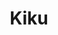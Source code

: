 ---
layout: place
title: "Kiku"
permalink: /new-york/staten-island/kiku.html
stateAbbr: NY
stateName: New York
cityName: Staten Island
seo:
  name: "Kiku"
  type: Restaurant
  links: null
description: "Looking for sushi in Staten Island, New York? Check out Kiku for a delightful Japanese dining experience. Enjoy a variety of sushi and other dishes in a welc..."
place_id: ChIJg73kXKtLwokRzEL-VwIHpk0
photos:
  - name: >-
      places/ChIJg73kXKtLwokRzEL-VwIHpk0/photos/AeeoHcJNbZxbhaHRrUH0tst3P7MisjqatNKAKlPT0PD1mMgFLB512rULjFFxR52LgviLN160fUqt9NXWZDTP0CWoKysng6BbOpcGFs8gzRPPhyUHds24jX3kLV8WKdnQnp8HzcWN6zWJAv6kpnbtHl8hRZ4snvd0qLubGufQrGNUl3dW9Nw1BXbHDJ1eG1SJMWAyu80LYexciklTAGSSZqQ5eOaFzbSf2AV4vjLCHA52P3-o5jZ0w3iG1EbVhgLeeeBIJkW6LIy3Cc4KWCxN4JOHVZtBvpueubQLc7cFtdCsENE7-_atBRa8Vr7mP658rgpyJFJ9ZyoXgGNNFr8nJuDPJ_DjeP4ZPnHE0It03TZFjhGRv6RTtJEp9TQNU_cPhf2B25qQTZE7PF6v9mzDmcdaHBuLQ6Kr6o0eUiH0qHRfo8CMUm-S
    widthPx: 1920
    heightPx: 1080
    authorAttributions:
      - displayName: Nick Goldberg
        uri: https://maps.google.com/maps/contrib/115199896745198442896
        photoUri: >-
          https://lh3.googleusercontent.com/a/ACg8ocKNIoziek6NLfu-pUBLkkCt8KUVrxDUsgoZnqMuYnUxmj1Qlg=s100-p-k-no-mo
    flagContentUri: >-
      https://www.google.com/local/imagery/report/?cb_client=maps_api_places.places_api&image_key=!1e10!2sCIHM0ogKEICAgID49ov45gE&hl=en-US
    googleMapsUri: >-
      https://www.google.com/maps/place//data=!3m4!1e2!3m2!1sCIHM0ogKEICAgID49ov45gE!2e10!4m2!3m1!1s0x89c24bab5ce4bd83:0x4da6070257fe42cc
  - name: >-
      places/ChIJg73kXKtLwokRzEL-VwIHpk0/photos/AeeoHcLjcQKn7tcrvGCks16aZMtHbZuQhult4o3DIyVXXjJ3UgBXGqd2GL16xOzr5U0XhMlOMHY_aF-d7qpv33vc89NhY2hdVYleIdlPOoAeXoJk1B25xJo2_PgJSIgVl_WOe0vNPlhX707ns4YBMikU3-3lAU36BoiPYLVCExD9eubPAXRfry_kjLoIsWB4bHkqDh_2ts-cUkZe3Jh8FY6LkXl2YC2rf9R5mxmQ4L2usod2jM317n8hNZGv24wtP0vwHKWdmjXBgamZDqfim2YaAgYxV5t1wVjov-W1q6wOKQtm0eGA4oPD5uqHdZ-10n2QUgrKKNSMiSRW1fMkhTm5TTwjdHXygRB5-W5NTrpMYAWVQ-41URx2JbOBRA-Z95xOizcskJANu0tQmdhyHqHGAaic9MGq03j1AUOjeYX85dLUDA
    widthPx: 3024
    heightPx: 2848
    authorAttributions:
      - displayName: ILIA. G.
        uri: https://maps.google.com/maps/contrib/106860435863344298047
        photoUri: >-
          https://lh3.googleusercontent.com/a-/ALV-UjXdD1Bk7Vkj7_DSCcQA8xr3lnSMb0J1sGa33-iTXFF7LNThM96H-Q=s100-p-k-no-mo
    flagContentUri: >-
      https://www.google.com/local/imagery/report/?cb_client=maps_api_places.places_api&image_key=!1e10!2sCIHM0ogKEICAgID4jcD7FA&hl=en-US
    googleMapsUri: >-
      https://www.google.com/maps/place//data=!3m4!1e2!3m2!1sCIHM0ogKEICAgID4jcD7FA!2e10!4m2!3m1!1s0x89c24bab5ce4bd83:0x4da6070257fe42cc
  - name: >-
      places/ChIJg73kXKtLwokRzEL-VwIHpk0/photos/AeeoHcJkhvFo5z5cqKCBXrJUEqZBMxMSpEca3O_bGktOIoFqIv0PehoEeAXFpT5JFuMkcmelRaRW4_xjrs9trTydRaRkaaioZZoWNHzanhg-ohny2aAWDfuko0h5UTmBBv1myeLFXPor8-55Aw29wS4eEXtYTEJyP-l390EgTbtYGGMGTkGeHOYNYC5Hrjwpe6Qx4qA_yMXuz2gnsXzC6Uut0BRGgWwtCwZzyorWzPd4fd94mLwqKAyGvqsK1imUypmviT6PPa-lffZc1TQhPTaLtFV-aQZ37oN9chggqIr1nAJ9pnO8T-t8rD6DJfEDU3Ahx-ej4cftQlhKCMbkuWZGtLniytJmuhdrTBt2ZA5ZhFJQ0-N7XSU3MTlZsUJtv3FqnI2f9MsknOTSbP7RLdfEtP-UVo9RzF8d26f4LDVIuudss_VS
    widthPx: 4032
    heightPx: 2268
    authorAttributions:
      - displayName: Alina g
        uri: https://maps.google.com/maps/contrib/106510034239312421731
        photoUri: >-
          https://lh3.googleusercontent.com/a/ACg8ocLjSxk9XbsN4mArMv-QFcbnxMQRP1t63I0NFTpjNty6c0WcrQ=s100-p-k-no-mo
    flagContentUri: >-
      https://www.google.com/local/imagery/report/?cb_client=maps_api_places.places_api&image_key=!1e10!2sCIHM0ogKEICAgMDwl-vJ2wE&hl=en-US
    googleMapsUri: >-
      https://www.google.com/maps/place//data=!3m4!1e2!3m2!1sCIHM0ogKEICAgMDwl-vJ2wE!2e10!4m2!3m1!1s0x89c24bab5ce4bd83:0x4da6070257fe42cc
  - name: >-
      places/ChIJg73kXKtLwokRzEL-VwIHpk0/photos/AeeoHcI4gwNETpyMEv95pZMPcwsDxMuIJdTjwBenlu8_P5HpbZZfI3oJ_LHP4QvlVh0VvQIL1DfDPu6kN9N_xbx0q6XK68jk5hQ1LZDODT2dBRJZauJGtXOaar2gSTjNh9J3K1WaXr_My4nJOHMbqrc53jrh-Vx1HUHH-uyQb-NeWxp2VV0L4oADJ4k7GxTkBTP5haP9eLHNe8c82RAQ97-waNrPiTBqjIboxFSH9KFXzTTOdUUyf0zhiQxpsYGcckjV-GF43j6AGDA-A_oUUR-hQr7p5VLh2JjET-7Pm6Mpxfj4b7NCkBfF6LwEjhKk2gYP-6alImstBiNiwWe8QanYSoGOzn38DuJdXAIK4IPDN6YipXfKGo7D6c-Iy8oS8XIvM3B6bSMYKhMPXrWpn8yGeET77gcYzBxjk5WB42HDsCEuE5I
    widthPx: 3000
    heightPx: 4000
    authorAttributions:
      - displayName: lily kushner
        uri: https://maps.google.com/maps/contrib/103902150388082735139
        photoUri: >-
          https://lh3.googleusercontent.com/a/ACg8ocLlqidExr82JzWoTzxquLkuOTmDvGSSN-kg4XrbIincdvd4_Yvf=s100-p-k-no-mo
    flagContentUri: >-
      https://www.google.com/local/imagery/report/?cb_client=maps_api_places.places_api&image_key=!1e10!2sCIHM0ogKEICAgICu3fD-wQE&hl=en-US
    googleMapsUri: >-
      https://www.google.com/maps/place//data=!3m4!1e2!3m2!1sCIHM0ogKEICAgICu3fD-wQE!2e10!4m2!3m1!1s0x89c24bab5ce4bd83:0x4da6070257fe42cc
  - name: >-
      places/ChIJg73kXKtLwokRzEL-VwIHpk0/photos/AeeoHcJKRADu8dybQH0IJf5RHLkOuZe7CFekGGrYNbf0xsavt8nW7UJI7QExO_CW9QkxsPX5SHNDEng-jUu0AXGrxdg47QftvwLdgRyFEJ3ZvfcXRDd-w9DKOt7JvbbF__UICJH_6KA0z2eMDHXaM6b5AztywoP4pmspFFp-b4D8CX5xESMHsWsMCZq5ncoOWpq-sVTPSvmV-L6-cUttG4wo4tDDqSTYXwGPYIT_ZkGBO7Cd68LzqkEqt6iQqVzX2Sxdm6reA2GXfxwIinGF0MsW7lYSNOWm78GdMtUIN8zQUayhvbMcWUDJctxUxEjedo3QQZ-p4rTqsYCmVE4xpQvHoNCbRJfM8YWFGvFi2MF_rlhQB1084ZTv9yYIw6MvQ7tLSaOTVVofpwaCqNj-pbVMCwBHmQ2TH1yiG9cF-w
    widthPx: 1024
    heightPx: 768
    authorAttributions:
      - displayName: Sanji D
        uri: https://maps.google.com/maps/contrib/108422670559127247070
        photoUri: >-
          https://lh3.googleusercontent.com/a/ACg8ocJmFlb3LyzmPbxggEIhLUexyYho9Ye8VrLWo6iGkb38gxtdaK5x=s100-p-k-no-mo
    flagContentUri: >-
      https://www.google.com/local/imagery/report/?cb_client=maps_api_places.places_api&image_key=!1e10!2sCIHM0ogKEICAgICy-7sE&hl=en-US
    googleMapsUri: >-
      https://www.google.com/maps/place//data=!3m4!1e2!3m2!1sCIHM0ogKEICAgICy-7sE!2e10!4m2!3m1!1s0x89c24bab5ce4bd83:0x4da6070257fe42cc
  - name: >-
      places/ChIJg73kXKtLwokRzEL-VwIHpk0/photos/AeeoHcIZvJVy6v5XNzySFUmhPTxBAzfiT7NflZZ2HnDuoarfxveeAHOJFOCKlCn4FPEIoX7qVaPdlah9zc7rDn0Irrf9NleCSYF7XDV6ChpvrFN1oRx_89BtJf0sYUxtkGyi7TDyASwaAJF07JTFcxPxO_pW1ojGLYJ0iwunxDFK7Y3qbR_b5PSpefkUPnaPGiRVzV_KAsvB5gE9MyGKvGh2W8CtzTqgpV833WHmeL4E_eYxvsqWsc6UFepwc0gsKyEQjAXeLFpR1Cqw_mrHb-KBm4Vrf_vVDn551t6DroXaho30672GFjTcQ3jJrxUegVM-K_Ut_gasMd8GVZjYWyQa6wNgKVtqKU2LeEtpnDkxmBhw3unw4nCgXmZ3ezenbCTPUcP24buWeYdPYMmjb2UxaxQhXVa-46RD72tN4djq-NQa-Qs
    widthPx: 4032
    heightPx: 3024
    authorAttributions:
      - displayName: Peter Jurado
        uri: https://maps.google.com/maps/contrib/112566576556840129940
        photoUri: >-
          https://lh3.googleusercontent.com/a-/ALV-UjXjNssvfPfp1w8rjnwa75WIDCGi89h-NvWb_kWoBQwpnWu8syhd-w=s100-p-k-no-mo
    flagContentUri: >-
      https://www.google.com/local/imagery/report/?cb_client=maps_api_places.places_api&image_key=!1e10!2sCIHM0ogKEICAgICGl8uT-QE&hl=en-US
    googleMapsUri: >-
      https://www.google.com/maps/place//data=!3m4!1e2!3m2!1sCIHM0ogKEICAgICGl8uT-QE!2e10!4m2!3m1!1s0x89c24bab5ce4bd83:0x4da6070257fe42cc
  - name: >-
      places/ChIJg73kXKtLwokRzEL-VwIHpk0/photos/AeeoHcJXyZaQ4zxWQVfF_qtv6aUpoKTx5JgI-F5JVhLQZ4fohcbJmLl6-eB__MyEHQMsc1qeXyv39bY0ioZdKd_aFWD1rUGMSXEBjQsp-KF_GDgeUcP9Rt2XTLWnEN4gK2A9jzMgAut_wyGdY-JLkZQqeSXNKSHaSSQmsId00Zboa92afYH4OdSWZ-inFAU1_OHZMkCZkzZA_qkXdd0F6tsVsHx2QduRYoQwW3XZ1cB1ILiKXauqX5nw2NBF0C8b1Zvc26pIZHAy0ebSS2BlcpFmfBbvW33DOMthFapqGJLTe-0snza7jVZwPgeBdqP9tOj5kma66NndEyXsCBgy8wq-XFrLGFWtjxoJo9GvUEZu0rA-HkjgQFRoS0EIJCSHh_aOflF1vvaBTD6hVwwHxIwXynnsIJfydOsF46mgWu7KzMMVjlx7
    widthPx: 4000
    heightPx: 2252
    authorAttributions:
      - displayName: Inga
        uri: https://maps.google.com/maps/contrib/109206151750389559051
        photoUri: >-
          https://lh3.googleusercontent.com/a-/ALV-UjWe7s8LrEqGgXF0b-xsE5Jd5WNVXn-GwqqgV7q9pgN7tXzxE4N1IA=s100-p-k-no-mo
    flagContentUri: >-
      https://www.google.com/local/imagery/report/?cb_client=maps_api_places.places_api&image_key=!1e10!2sCIHM0ogKEICAgIC97MOc4AE&hl=en-US
    googleMapsUri: >-
      https://www.google.com/maps/place//data=!3m4!1e2!3m2!1sCIHM0ogKEICAgIC97MOc4AE!2e10!4m2!3m1!1s0x89c24bab5ce4bd83:0x4da6070257fe42cc
  - name: >-
      places/ChIJg73kXKtLwokRzEL-VwIHpk0/photos/AeeoHcLaQvACYCRfSur6A4GaRmnLo9yj-JNMFptK8Pb4T4ENriacufP7F13GNeONAMOB81W5dvx7c9MJALdUOzW3HJJiR_ICibJYEWSuN61PfgTWEMljN1oexFMcSsDEyiiXygkH8_yThX1rCWS1ObTtPfqbnKIw6ue-m-qCvs-XcKh_2JRcNiHlYzrP19Txib0zUfsjx_fSz62WMB5IeVs9-meKgTyAM__LwQjyN5AY4eU0RuneuvNnqYe_NHfeoLhLvTvAXKjGWSH7hv6rqbkF-Dq00joOxLi-PRX-WX7SKe9K_n-Iz4DH7RsTWMoIu7l5pB9Sr2KwAMD0g5bsGwrdz2cfpkdZpD86c5UVoY6L6FGd_uouu0UQt7j_AxXY0JNpBw6_oQ-1qL4HwiEdg4_syQRRyT53bc0wMjxqRGmP0fdqn-ZZ
    widthPx: 3024
    heightPx: 4032
    authorAttributions:
      - displayName: P - coney
        uri: https://maps.google.com/maps/contrib/117138436292232365542
        photoUri: >-
          https://lh3.googleusercontent.com/a-/ALV-UjX7YbEe03--iixVOEx4ivbwCY4p1FPw3wU32tRF7URKj7XX0mY=s100-p-k-no-mo
    flagContentUri: >-
      https://www.google.com/local/imagery/report/?cb_client=maps_api_places.places_api&image_key=!1e10!2sCIHM0ogKEICAgIDRxsiy8wE&hl=en-US
    googleMapsUri: >-
      https://www.google.com/maps/place//data=!3m4!1e2!3m2!1sCIHM0ogKEICAgIDRxsiy8wE!2e10!4m2!3m1!1s0x89c24bab5ce4bd83:0x4da6070257fe42cc
  - name: >-
      places/ChIJg73kXKtLwokRzEL-VwIHpk0/photos/AeeoHcJZ42ur4gGdwBYaWEmdZ-czaslaM3j8yH3BSm5HQrPpxXUKGNysEVoCtLWwBmqKXyg475vKLw6MNn8RLhzMm1W3FZ6rrA2oI1rndVnjQDJpVQHnsu2PlE5YTlq6ODOa658CQZm6pxEaoOD8k_5ufUuLpT-9_JtzMUON3uJzD0ADsD0lwHlDp0A2rwIAKU1LA0Nzlx7mtYT0gG5MnNf44ZUkBz9dOCMVjVY2uyIsl7af6NLc2q3rLNHQDFbog9cPGNelMvkIFFlrVNYLMWTlDnM5RCk9tP_SdJ-wNHe1ApqhmQ5UzZcsmOGxqHvZB_VOMPOYdUUDbrGMhrX7MP_IP9BLt6Rvdd1nfdrE3q1_TL9hQ92yUBPLnCkgBhBoevkcjxRXz1opVj5Uwu_4gAGzXhbRDKxiJtb7X4rHFfqFUS3PcA
    widthPx: 1920
    heightPx: 1080
    authorAttributions:
      - displayName: Nick Goldberg
        uri: https://maps.google.com/maps/contrib/115199896745198442896
        photoUri: >-
          https://lh3.googleusercontent.com/a/ACg8ocKNIoziek6NLfu-pUBLkkCt8KUVrxDUsgoZnqMuYnUxmj1Qlg=s100-p-k-no-mo
    flagContentUri: >-
      https://www.google.com/local/imagery/report/?cb_client=maps_api_places.places_api&image_key=!1e10!2sCIHM0ogKEICAgID49ov4CQ&hl=en-US
    googleMapsUri: >-
      https://www.google.com/maps/place//data=!3m4!1e2!3m2!1sCIHM0ogKEICAgID49ov4CQ!2e10!4m2!3m1!1s0x89c24bab5ce4bd83:0x4da6070257fe42cc
  - name: >-
      places/ChIJg73kXKtLwokRzEL-VwIHpk0/photos/AeeoHcJ19XM8z3govsWxuHNm0rUQqp0EBAzlctiSOQVL1ZaAuKCu2BQXSVJyltRDpwMFDeuaDAS1H_uRFEFf9RzmBfgSaquZXnm8_5FtJkm7TM_nut0Ta9MaW79OfeDhiV4dzTncx27HGy_It5wb0LpwOIoCaMNg6CA77e52Kjpnl5HnHynigckgbEHEp9d9HISODWIFX5wEkeQP-o80VMyqu73bwfxuUpPSvZvffHw3DGSN5DcqsLAj2zAfU-3C6JBpQ4Bjj0bXatS6Ou3TbW-0OoLblCG9c-_ZIuadvYV5HZ_l_IafYX5LiT6PS6seuL9zaLPW0SgnhrQ4NrDlQT9waTosM2sxf3uJK0GPFEFbq7ISI2eY1WOZEeqBBDIPRjV-FJOfeRKupck-HVUAMK22vIpvVRW3Dya8L6-ajle1ilWC2r8
    widthPx: 1776
    heightPx: 999
    authorAttributions:
      - displayName: Blerim Cukovic
        uri: https://maps.google.com/maps/contrib/102465843438868584470
        photoUri: >-
          https://lh3.googleusercontent.com/a-/ALV-UjU8hs18ErCORyoFBeACUw89StBs008uIaag5TaWECZ9JZkNYUqx=s100-p-k-no-mo
    flagContentUri: >-
      https://www.google.com/local/imagery/report/?cb_client=maps_api_places.places_api&image_key=!1e10!2sCIHM0ogKEICAgIDEjcXsrwE&hl=en-US
    googleMapsUri: >-
      https://www.google.com/maps/place//data=!3m4!1e2!3m2!1sCIHM0ogKEICAgIDEjcXsrwE!2e10!4m2!3m1!1s0x89c24bab5ce4bd83:0x4da6070257fe42cc
address: 3838 Richmond Ave, Staten Island, NY 10312, USA
street: 3838 Richmond Ave
city: Staten Island
state: NY
zip: '10312'
country: USA
neighborhood: Arden Heights
latitude: '40.544347'
longitude: '-74.165731'
accessibility_options:
  wheelchairAccessibleEntrance: true
  wheelchairAccessibleRestroom: true
  wheelchairAccessibleSeating: true
business_status: OPERATIONAL
name: Kiku
google_maps_links:
  directionsUri: >-
    https://www.google.com/maps/dir//''/data=!4m7!4m6!1m1!4e2!1m2!1m1!1s0x89c24bab5ce4bd83:0x4da6070257fe42cc!3e0
  placeUri: https://maps.google.com/?cid=5595167293702030028
  writeAReviewUri: >-
    https://www.google.com/maps/place//data=!4m3!3m2!1s0x89c24bab5ce4bd83:0x4da6070257fe42cc!12e1
  reviewsUri: >-
    https://www.google.com/maps/place//data=!4m4!3m3!1s0x89c24bab5ce4bd83:0x4da6070257fe42cc!9m1!1b1
  photosUri: >-
    https://www.google.com/maps/place//data=!4m3!3m2!1s0x89c24bab5ce4bd83:0x4da6070257fe42cc!10e5
primary_type: Sushi Restaurant
opening_hours:
  regular: null
  current: null
secondary_opening_hours:
  regular:
    weekdayDescriptions: null
    type: null
  current:
    weekdayDescriptions: null
    type: null
phone: null
price_level: null
price_range: null
rating: null
rating_count: 0
website: null
reviews: null
parking_options: null
payment_options: null
allow_dogs: null
curbside_pickup: null
delivery: null
dine_in: null
good_for_children: null
good_for_groups: null
good_for_sports: null
live_music: null
menu_for_children: null
outdoor_seating: null
reservable: null
restroom: null
serves_beer: null
serves_breakfast: null
serves_brunch: null
serves_cocktails: null
serves_coffee: null
serves_dinner: null
serves_dessert: null
serves_lunch: null
serves_vegetarian_food: null
serves_wine: null
takeout: null
summary: null

---